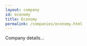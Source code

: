 ```yaml
---
layout: company
id: economy
title: Economy
permalink: /companies/economy.html
---
```


Company details...